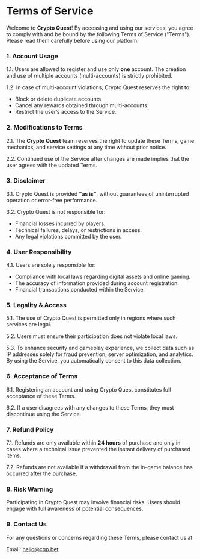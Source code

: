 # Terms of Service

Welcome to **Crypto Quest**! By accessing and using our services, you agree to comply with and be bound by the following Terms of Service ("Terms"). Please read them carefully before using our platform.


### **1. Account Usage**

1.1. Users are allowed to register and use only **one** account. The creation and use of multiple accounts (multi-accounts) is strictly prohibited.

1.2. In case of multi-account violations, Crypto Quest reserves the right to:
   - Block or delete duplicate accounts.
   - Cancel any rewards obtained through multi-accounts.
   - Restrict the user’s access to the Service.


### **2. Modifications to Terms**

2.1. The **Crypto Quest** team reserves the right to update these Terms, game mechanics, and service settings at any time without prior notice.

2.2. Continued use of the Service after changes are made implies that the user agrees with the updated Terms.


### **3. Disclaimer**

3.1. Crypto Quest is provided **"as is"**, without guarantees of uninterrupted operation or error-free performance.

3.2. Crypto Quest is not responsible for:
   - Financial losses incurred by players.
   - Technical failures, delays, or restrictions in access.
   - Any legal violations committed by the user.


### **4. User Responsibility**

4.1. Users are solely responsible for:
   - Compliance with local laws regarding digital assets and online gaming.
   - The accuracy of information provided during account registration.
   - Financial transactions conducted within the Service.


### **5. Legality & Access**

5.1. The use of Crypto Quest is permitted only in regions where such services are legal.

5.2. Users must ensure their participation does not violate local laws.

5.3. To enhance security and gameplay experience, we collect data such as IP addresses solely for fraud prevention, server optimization, and analytics. By using the Service, you automatically consent to this data collection.


### **6. Acceptance of Terms**

6.1. Registering an account and using Crypto Quest constitutes full acceptance of these Terms.

6.2. If a user disagrees with any changes to these Terms, they must discontinue using the Service.


### **7. Refund Policy**

7.1. Refunds are only available within **24 hours** of purchase and only in cases where a technical issue prevented the instant delivery of purchased items.

7.2. Refunds are not available if a withdrawal from the in-game balance has occurred after the purchase.


### **8. Risk Warning**

Participating in Crypto Quest may involve financial risks. Users should engage with full awareness of potential consequences.


### **9. Contact Us**

For any questions or concerns regarding these Terms, please contact us at:

Email: <hello@cqp.bet>

